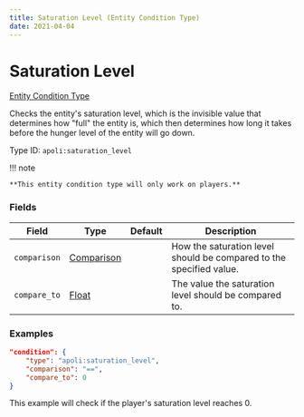```yaml
---
title: Saturation Level (Entity Condition Type)
date: 2021-04-04
---
```


# Saturation Level

[Entity Condition Type](../entity_condition_types.md)

Checks the entity's saturation level, which is the invisible value that determines how "full" the entity is, which then determines how long it takes before the hunger level of the entity will go down.

Type ID: `apoli:saturation_level`

!!! note

    **This entity condition type will only work on players.**

### Fields

Field        | Type                                      | Default | Description
-------------|-------------------------------------------|---------|------------
`comparison` | [Comparison](../data_types/comparison.md) |         | How the saturation level should be compared to the specified value.
`compare_to` | [Float](../data_types/float.md)           |         | The value the saturation level should be compared to.

### Examples

```json
"condition": {
    "type": "apoli:saturation_level",
    "comparison": "==",
    "compare_to": 0
}
```

This example will check if the player's saturation level reaches 0.
